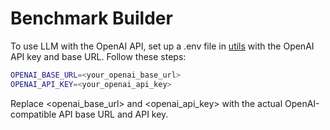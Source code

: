 # Benchmark Builder

To use LLM with the OpenAI API, set up a .env file in [utils](utils) with the OpenAI API key and base URL.
Follow these steps:

```bash
OPENAI_BASE_URL=<your_openai_base_url>
OPENAI_API_KEY=<your_openai_api_key>
```

Replace <openai_base_url> and <openai_api_key> with the actual OpenAI-compatible API base URL and API key.